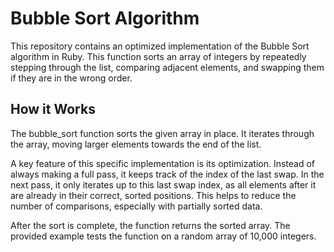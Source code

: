 # Bubble Sort Algorithm
This repository contains an optimized implementation of the Bubble Sort algorithm in Ruby. This function sorts an array of integers by repeatedly stepping through the list, comparing adjacent elements, and swapping them if they are in the wrong order.

## How it Works
The bubble_sort function sorts the given array in place. It iterates through the array, moving larger elements towards the end of the list.

A key feature of this specific implementation is its optimization. Instead of always making a full pass, it keeps track of the index of the last swap. In the next pass, it only iterates up to this last swap index, as all elements after it are already in their correct, sorted positions. This helps to reduce the number of comparisons, especially with partially sorted data.

After the sort is complete, the function returns the sorted array. The provided example tests the function on a random array of 10,000 integers.

